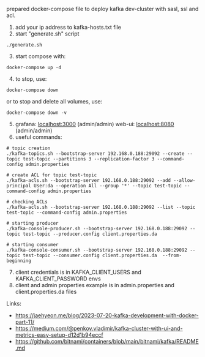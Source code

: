 prepared docker-compose file to deploy kafka dev-cluster with sasl, ssl and acl.

1. add your ip address to kafka-hosts.txt file
2. start "generate.sh" script 
```
./generate.sh
```
3. start compose with:
```
docker-compose up -d
```
4. to stop, use:
```
docker-compose down
```
or to stop and delete all volumes, use:
```
docker-compose down -v
```
5. grafana: [localhost:3000](localhost:3000) (admin/admin)
web-ui: [localhost:8080](localhost:8080) (admin/admin)
6. useful commands:
```
# topic creation
./kafka-topics.sh --bootstrap-server 192.168.0.188:29092 --create --topic test-topic --partitions 3 --replication-factor 3 --command-config admin.properties

# create ACL for topic test-topic
./kafka-acls.sh --bootstrap-server 192.168.0.188:29092 --add --allow-principal User:da --operation All --group '*' --topic test-topic --command-config admin.properties

# checking ACLs
./kafka-acls.sh --bootstrap-server 192.168.0.188:29092 --list --topic test-topic --command-config admin.properties

# starting producer
./kafka-console-producer.sh --bootstrap-server 192.168.0.188:29092 --topic test-topic --producer.config client.properties.da

# starting consumer
./kafka-console-consumer.sh --bootstrap-server 192.168.0.188:29092 --topic test-topic --consumer.config client.properties.da  --from-beginning
```
7. client credentials is in KAFKA_CLIENT_USERS and KAFKA_CLIENT_PASSWORD envs
8. client and admin properties example is in admin.properties and client.properties.da files

Links:
- https://jaehyeon.me/blog/2023-07-20-kafka-development-with-docker-part-11/
- https://medium.com/@penkov.vladimir/kafka-cluster-with-ui-and-metrics-easy-setup-d12d1b94eccf
- https://github.com/bitnami/containers/blob/main/bitnami/kafka/README.md